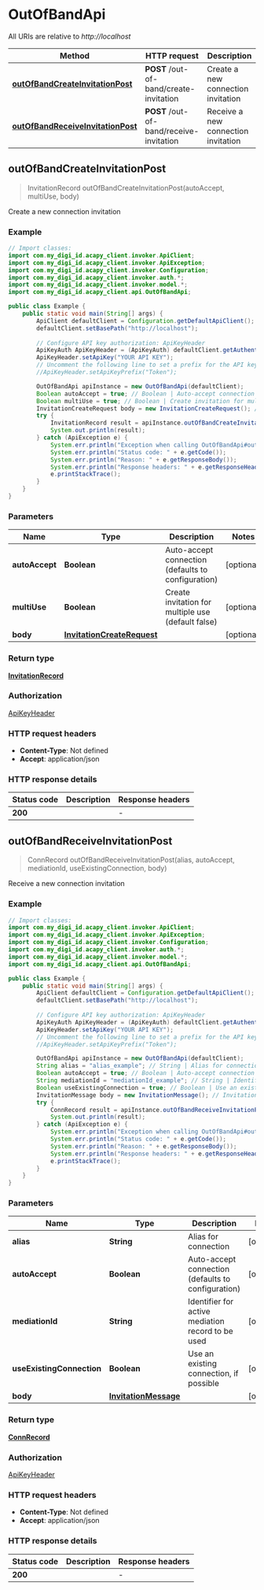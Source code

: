 # OutOfBandApi

All URIs are relative to *http://localhost*

Method | HTTP request | Description
------------- | ------------- | -------------
[**outOfBandCreateInvitationPost**](OutOfBandApi.md#outOfBandCreateInvitationPost) | **POST** /out-of-band/create-invitation | Create a new connection invitation
[**outOfBandReceiveInvitationPost**](OutOfBandApi.md#outOfBandReceiveInvitationPost) | **POST** /out-of-band/receive-invitation | Receive a new connection invitation



## outOfBandCreateInvitationPost

> InvitationRecord outOfBandCreateInvitationPost(autoAccept, multiUse, body)

Create a new connection invitation

### Example

```java
// Import classes:
import com.my_digi_id.acapy_client.invoker.ApiClient;
import com.my_digi_id.acapy_client.invoker.ApiException;
import com.my_digi_id.acapy_client.invoker.Configuration;
import com.my_digi_id.acapy_client.invoker.auth.*;
import com.my_digi_id.acapy_client.invoker.model.*;
import com.my_digi_id.acapy_client.api.OutOfBandApi;

public class Example {
    public static void main(String[] args) {
        ApiClient defaultClient = Configuration.getDefaultApiClient();
        defaultClient.setBasePath("http://localhost");
        
        // Configure API key authorization: ApiKeyHeader
        ApiKeyAuth ApiKeyHeader = (ApiKeyAuth) defaultClient.getAuthentication("ApiKeyHeader");
        ApiKeyHeader.setApiKey("YOUR API KEY");
        // Uncomment the following line to set a prefix for the API key, e.g. "Token" (defaults to null)
        //ApiKeyHeader.setApiKeyPrefix("Token");

        OutOfBandApi apiInstance = new OutOfBandApi(defaultClient);
        Boolean autoAccept = true; // Boolean | Auto-accept connection (defaults to configuration)
        Boolean multiUse = true; // Boolean | Create invitation for multiple use (default false)
        InvitationCreateRequest body = new InvitationCreateRequest(); // InvitationCreateRequest | 
        try {
            InvitationRecord result = apiInstance.outOfBandCreateInvitationPost(autoAccept, multiUse, body);
            System.out.println(result);
        } catch (ApiException e) {
            System.err.println("Exception when calling OutOfBandApi#outOfBandCreateInvitationPost");
            System.err.println("Status code: " + e.getCode());
            System.err.println("Reason: " + e.getResponseBody());
            System.err.println("Response headers: " + e.getResponseHeaders());
            e.printStackTrace();
        }
    }
}
```

### Parameters


Name | Type | Description  | Notes
------------- | ------------- | ------------- | -------------
 **autoAccept** | **Boolean**| Auto-accept connection (defaults to configuration) | [optional]
 **multiUse** | **Boolean**| Create invitation for multiple use (default false) | [optional]
 **body** | [**InvitationCreateRequest**](InvitationCreateRequest.md)|  | [optional]

### Return type

[**InvitationRecord**](InvitationRecord.md)

### Authorization

[ApiKeyHeader](../README.md#ApiKeyHeader)

### HTTP request headers

- **Content-Type**: Not defined
- **Accept**: application/json

### HTTP response details
| Status code | Description | Response headers |
|-------------|-------------|------------------|
| **200** |  |  -  |


## outOfBandReceiveInvitationPost

> ConnRecord outOfBandReceiveInvitationPost(alias, autoAccept, mediationId, useExistingConnection, body)

Receive a new connection invitation

### Example

```java
// Import classes:
import com.my_digi_id.acapy_client.invoker.ApiClient;
import com.my_digi_id.acapy_client.invoker.ApiException;
import com.my_digi_id.acapy_client.invoker.Configuration;
import com.my_digi_id.acapy_client.invoker.auth.*;
import com.my_digi_id.acapy_client.invoker.model.*;
import com.my_digi_id.acapy_client.api.OutOfBandApi;

public class Example {
    public static void main(String[] args) {
        ApiClient defaultClient = Configuration.getDefaultApiClient();
        defaultClient.setBasePath("http://localhost");
        
        // Configure API key authorization: ApiKeyHeader
        ApiKeyAuth ApiKeyHeader = (ApiKeyAuth) defaultClient.getAuthentication("ApiKeyHeader");
        ApiKeyHeader.setApiKey("YOUR API KEY");
        // Uncomment the following line to set a prefix for the API key, e.g. "Token" (defaults to null)
        //ApiKeyHeader.setApiKeyPrefix("Token");

        OutOfBandApi apiInstance = new OutOfBandApi(defaultClient);
        String alias = "alias_example"; // String | Alias for connection
        Boolean autoAccept = true; // Boolean | Auto-accept connection (defaults to configuration)
        String mediationId = "mediationId_example"; // String | Identifier for active mediation record to be used
        Boolean useExistingConnection = true; // Boolean | Use an existing connection, if possible
        InvitationMessage body = new InvitationMessage(); // InvitationMessage | 
        try {
            ConnRecord result = apiInstance.outOfBandReceiveInvitationPost(alias, autoAccept, mediationId, useExistingConnection, body);
            System.out.println(result);
        } catch (ApiException e) {
            System.err.println("Exception when calling OutOfBandApi#outOfBandReceiveInvitationPost");
            System.err.println("Status code: " + e.getCode());
            System.err.println("Reason: " + e.getResponseBody());
            System.err.println("Response headers: " + e.getResponseHeaders());
            e.printStackTrace();
        }
    }
}
```

### Parameters


Name | Type | Description  | Notes
------------- | ------------- | ------------- | -------------
 **alias** | **String**| Alias for connection | [optional]
 **autoAccept** | **Boolean**| Auto-accept connection (defaults to configuration) | [optional]
 **mediationId** | **String**| Identifier for active mediation record to be used | [optional]
 **useExistingConnection** | **Boolean**| Use an existing connection, if possible | [optional]
 **body** | [**InvitationMessage**](InvitationMessage.md)|  | [optional]

### Return type

[**ConnRecord**](ConnRecord.md)

### Authorization

[ApiKeyHeader](../README.md#ApiKeyHeader)

### HTTP request headers

- **Content-Type**: Not defined
- **Accept**: application/json

### HTTP response details
| Status code | Description | Response headers |
|-------------|-------------|------------------|
| **200** |  |  -  |

